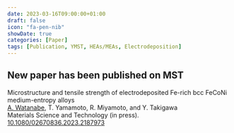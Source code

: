 ```yaml
---
date: 2023-03-16T09:00:00+01:00
draft: false
icon: "fa-pen-nib"
showDate: true
categories: [Paper]
tags: [Publication, YMST, HEAs/MEAs, Electrodeposition]
---
```


## New paper has been published on MST

Microstructure and tensile strength of electrodeposited Fe-rich bcc FeCoNi medium-entropy alloys  
    <u>A. Watanabe</u>, T. Yamamoto, R. Miyamoto, and Y. Takigawa  
    Materials Science and Technology (in press).  
    <i class="ai ai-doi ai"></i> [10.1080/02670836.2023.2187973](https://doi.org/10.1080/02670836.2023.2187973) <i class="ai ai-closed-access ai"></i>

<div class="iframely-embed"><div class="iframely-responsive" style="padding-bottom: 49.9048%; padding-top: 120px;"><a href="https://www.tandfonline.com/doi/full/10.1080/02670836.2023.2187973" data-iframely-url="//cdn.iframe.ly/api/iframe?url=https%3A%2F%2Fdoi.org%2F10.1080%2F02670836.2023.2187973&key=8bc9fbec81f15b0cbb303c18f126d6a3"></a></div></div><script async src="//cdn.iframe.ly/embed.js" charset="utf-8"></script>